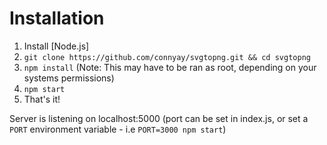 Installation
========

1. Install [Node.js]
2. `git clone https://github.com/connyay/svgtopng.git && cd svgtopng`
3. `npm install` (Note: This may have to be ran as root, depending on your systems permissions)
4. `npm start`
5. That's it!

Server is listening on localhost:5000 (port can be set in index.js, or set a `PORT` environment variable - i.e `PORT=3000 npm start`)
